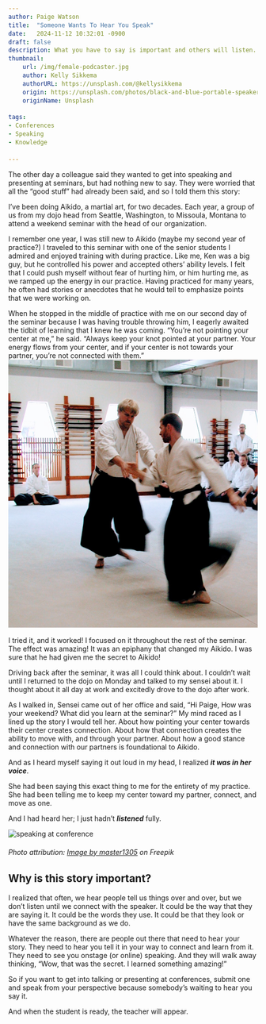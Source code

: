 ```yaml
---
author: Paige Watson
title:  "Someone Wants To Hear You Speak"
date:   2024-11-12 10:32:01 -0900
draft: false
description: What you have to say is important and others will listen.
thumbnail:
    url: /img/female-podcaster.jpg
    author: Kelly Sikkema
    authorURL: https://unsplash.com/@kellysikkema
    origin: https://unsplash.com/photos/black-and-blue-portable-speaker-zU3HUZvAKJ0?utm_content=creditCopyText&utm_medium=referral&utm_source=unsplash
    originName: Unsplash

tags:
- Conferences
- Speaking
- Knowledge

---
```


The other day a colleague said they wanted to get into speaking and presenting at seminars, but had nothing new to say. They were worried that all the “good stuff” had already been said, and so I told them this story:

I’ve been doing Aikido, a martial art, for two decades. Each year, a group of us from my dojo head from Seattle, Washington, to Missoula, Montana to attend a weekend seminar with the head of our organization.

I remember one year, I was still new to Aikido (maybe my second year of practice?) I traveled to this seminar with one of the senior students I admired and enjoyed training with during practice. Like me, Ken was a big guy, but he controlled his power and accepted others’ ability levels. I felt that I could push myself without fear of hurting him, or him hurting me, as we ramped up the energy in our practice. Having practiced for many years, he often had stories or anecdotes that he would tell to emphasize points that we were working on.

When he stopped in the middle of practice with me on our second day of the seminar because I was having trouble throwing him, I eagerly awaited the tidbit of learning that I knew he was coming. “You’re not pointing your center at me,” he said. “Always keep your knot pointed at your partner. Your energy flows from your center, and if your center is not towards your partner, you’re not connected with them.”
![My black belt test](/assets/img/black-belt-test.jpg)


I tried it, and it worked! I focused on it throughout the rest of the seminar. The effect was amazing! It was an epiphany that changed my Aikido. I was sure that he had given me the secret to Aikido!

Driving back after the seminar, it was all I could think about. I couldn’t wait until I returned to the dojo on Monday and talked to my sensei about it. I thought about it all day at work and excitedly drove to the dojo after work.

As I walked in, Sensei came out of her office and said, “Hi Paige, How was your weekend? What did you learn at the seminar?” My mind raced as I lined up the story I would tell her. About how pointing your center towards their center creates connection. About how that connection creates the ability to move with, and through your partner. About how a good stance and connection with our partners is foundational to Aikido.

And as I heard myself saying it out loud in my head, I realized **_it was in her voice_**.

She had been saying this exact thing to me for the entirety of my practice. She had been telling me to keep my center toward my partner, connect, and move as one.

And I had heard her; I just hadn’t **_listened_** fully.

![speaking at conference]({{/img/female-speaker.jpg}})
###### Photo attribution: [Image by master1305](https://www.freepik.com/free-photo/female-speaker-giving-presentation-hall-university-workshop-audience-conference-hall_12726939.htm) on Freepik

## Why is this story important?
I realized that often, we hear people tell us things over and over, but we don’t listen until we connect with the speaker. It could be the way that they are saying it. It could be the words they use. It could be that they look or have the same background as we do.

Whatever the reason, there are people out there that need to hear your story. They need to hear you tell it in your way to connect and learn from it. They need to see you onstage (or online) speaking. And they will walk away thinking, “Wow, that was the secret. I learned something amazing!”

So if you want to get into talking or presenting at conferences, submit one and speak from your perspective because somebody’s waiting to hear you say it.

And when the student is ready, the teacher will appear.